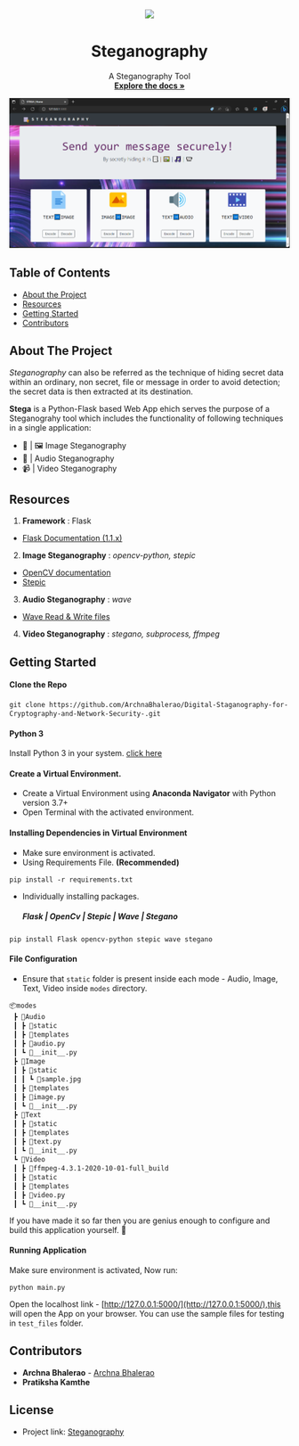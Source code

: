 
<!-- PROJECT LOGO -->
<br />
<p align="center">
  
  <img src="https://img.icons8.com/color/80/000000/data-encryption.png"/>
  
  <h1 align="center">Steganography</h1>

  <p align="center">
    A Steganography Tool
    <br />
    <a href="https://github.com/ArchnaBhalerao/Digital-Staganography-for-Cryptography-and-Network-Security-/new/master?filename=README.md"><strong>Explore the docs »</strong></a>
    <br />
  </p>
</p>


<p align="center">
  <img src="https://github.com/ArchnaBhalerao/Digital-Staganography-for-Cryptography-and-Network-Security-/blob/master/STEG.PNG">
</p>

<!-- TABLE OF CONTENTS -->


## Table of Contents

* [About the Project](#about-the-project)
* [Resources](#resources)
* [Getting Started](#getting-started)
* [Contributors](#contributors)


<!-- ABOUT THE PROJECT -->
## About The Project

*Steganography* can also be referred as the technique of hiding secret data within an ordinary, non secret, file or message in order to avoid detection; the secret data is then extracted at its destination. 

**Stega** is a Python-Flask based Web App ehich serves the purpose of a Steganograhy tool which includes the functionality of following techniques in a single application:
- 📃 | 🖼️ Image Steganography
- 🎵 | Audio Steganography 
- 📹 | Video Steganography

## Resources
1. **Framework** : Flask
- [Flask Documentation (1.1.x)](https://flask.palletsprojects.com/en/1.1.x/)
2. **Image Steganography** : *opencv-python, stepic*
- [OpenCV documentation](https://docs.opencv.org/master/)
- [Stepic](https://pypi.org/project/stepic/)
3. **Audio Steganography** : *wave*
- [Wave Read & Write files](https://docs.python.org/3/library/wave.html)
4. **Video Steganography** : *stegano, subprocess, ffmpeg*



<!-- GETTING STARTED -->
## Getting Started
#### Clone the Repo
```
git clone https://github.com/ArchnaBhalerao/Digital-Staganography-for-Cryptography-and-Network-Security-.git

````

####  Python 3 
Install Python 3 in your system. [click here](https://www.python.org/downloads/)

#### Create a Virtual Environment.
- Create a Virtual Environment using **Anaconda Navigator** with Python version 3.7+ 
- Open Terminal with the activated environment.

#### Installing Dependencies in Virtual Environment
- Make sure environment is activated. 
- Using Requirements File. **(Recommended)**
```
pip install -r requirements.txt
```
- Individually installing packages.
	##### ***Flask | OpenCv | Stepic | Wave | Stegano***
```
pip install Flask opencv-python stepic wave stegano
```
#### File Configuration
- Ensure that `static` folder is present inside each mode - Audio, Image, Text, Video inside `modes` directory. 
```
📦modes
 ┣ 📂Audio
 ┃ ┣ 📂static
 ┃ ┣ 📂templates
 ┃ ┣ 📜audio.py
 ┃ ┗ 📜__init__.py
 ┣ 📂Image
 ┃ ┣ 📂static
 ┃ ┃ ┗ 📜sample.jpg
 ┃ ┣ 📂templates
 ┃ ┣ 📜image.py
 ┃ ┗ 📜__init__.py
 ┣ 📂Text
 ┃ ┣ 📂static
 ┃ ┣ 📂templates
 ┃ ┣ 📜text.py
 ┃ ┗ 📜__init__.py
 ┗ 📂Video
 ┃ ┣ 📂ffmpeg-4.3.1-2020-10-01-full_build
 ┃ ┣ 📂static
 ┃ ┣ 📂templates
 ┃ ┣ 📜video.py
 ┃ ┗ 📜__init__.py
```

If you have made it so far then you are genius enough to configure and build this application yourself. :clap: 

#### Running Application
Make sure environment is activated, Now run:
```
python main.py
```
Open the localhost link - [http://127.0.0.1:5000/](http://127.0.0.1:5000/),this will open the App on your browser.
You can use the sample files for testing in `test_files` folder.

## Contributors

- **Archna Bhalerao** - [Archna Bhalerao](https://github.com/ArchnaBhalerao/Digital-Staganography-for-Cryptography-and-Network-Security-)
- **Pratiksha Kamthe**
  
## License

- Project link: [Steganography](https://github.com/ArchnaBhalerao/Digital-Staganography-for-Cryptography-and-Network-Security-)


